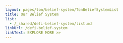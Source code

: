 ```yaml
---
layout: pages/ton/belief-system/TonBeliefSystemList
title: Our Belief System
list:
  - /_shared/defi-belief-system/list.md
linkUrl: /defi-belief-system
linkText: EXPLORE MORE >>
---
```

